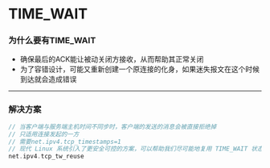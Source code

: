 # TIME_WAIT

### 为什么要有TIME_WAIT

- 确保最后的ACK能让被动关闭方接收，从而帮助其正常关闭
- 为了容错设计，可能又重新创建一个原连接的化身，如果迷失报文在这个时候到达就会造成错误

------

### 解决方案

```C
// 当客户端与服务端主机时间不同步时，客户端的发送的消息会被直接拒绝掉
// 只适用连接发起的一方
// 需要net.ipv4.tcp_timestamps=1
// 现代 Linux 系统引入了更安全可控的方案，可以帮助我们尽可能地复用 TIME_WAIT 状态的连接。
net.ipv4.tcp_tw_reuse
```

